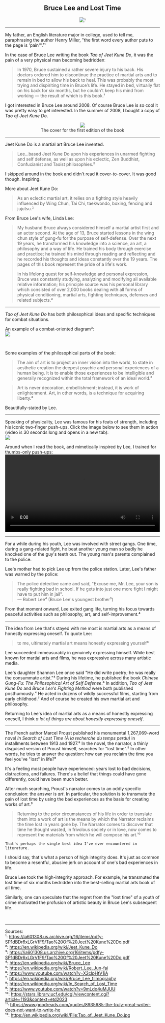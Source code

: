 ## <div align="center">Bruce Lee and Lost Time<div>

<div align="center">
  <img src="https://bradleyculley.github.io/images/Bruce_Lee.jpg" />¹
</div>

<hr/>

<p>
My father, an English literature major in college, used to tell me, paraphrasing the author Henry Miller, "the first word every author puts to the page is 'pain'".¹¹
</p>

<p>
In the case of Bruce Lee writing the book <i>Tao of Jeet Kune Do</i>, it was the pain of a very physical man becoming bedridden:<br/>
<blockquote>
In 1970, Bruce sustained a rather severe injury to his back. His doctors ordered him to discontinue the practice of martial arts and to remain in bed to allow his back to heal. This was probably the most trying and dispiriting time in Bruce’s life. He stayed in bed, virtually flat on his back for six months, but he couldn't keep his mind from working — the result of which is this book.¹
</blockquote>
</p>

<p>
    I got interested in Bruce Lee around 2008.
    Of course Bruce Lee is so cool it was pretty easy to get interested.
    In the summer of 2008, I bought a copy of <i>Tao of Jeet Kune Do</i>.
</p>

<p>
<div align="center">
  <img src="https://bradleyculley.github.io/images/Tao_of_Jeet_Kune_Do.jpg" />
</div>
<div align="center">
The cover for the first edition of the book
</div>
</p>

<hr/>

<p>
Jeet Kune Do is a martial art Bruce Lee invented.
<blockquote>
    Lee...based Jeet Kune Do upon his experiences in unarmed fighting and self defense, as well as upon his eclectic, Zen Buddhist, Confucianist and Taoist philosophies.² 
</blockquote>
</p>

<p>
    I skipped around in the book and didn't read it cover-to-cover. It was good though. Inspiring.
</p>

<p>
More about Jeet Kune Do:<br/>
<blockquote>
As an eclectic martial art, it relies on a fighting style heavily influenced by Wing Chun, Tai Chi, taekwondo, boxing, fencing and jujutsu.²
</blockquote>

From Bruce Lee's wife, Linda Lee:<br/>
<blockquote>
<p>My husband Bruce always considered himself a martial artist first and an actor second. At the age of 13, Bruce started lessons in the wing chun style of gung-fu for the purpose of self-defense. Over the next 19 years, he transformed his knowledge into a science, an art, a philosophy and a way of life. He trained his body through exercise and practice; he trained his mind through reading and reflecting and he recorded his thoughts and ideas constantly over the 19 years. The pages of this book represent the pride of a life's work.</p>

<p>In his lifelong quest for self-knowledge and personal expression, Bruce was constantly studying, analyzing and modifying all available relative information; his principle source was his personal library which consisted of over 2,000 books dealing with all forms of physical conditioning, martial arts, fighting techniques, defenses and related subjects.³</p>
</blockquote>

<hr/>

<p>
<i>Tao of Jeet Kune Do</i> has both philosophical ideas and specific techniques for combat situations.

<p>
An example of a combat-oriented diagram³:<br/>
<img src="https://bradleyculley.github.io/images/diagram-from-Tao-of-Jeet-Kune-Do.png" />
</p><br/>

Some examples of the philosophical parts of the book:
<blockquote>
The aim of art is to project an inner vision into the world, to state in aesthetic creation the deepest psychic and personal experiences of a human being. It is to enable those experiences to be intelligible and generally recognized within the total framework of an ideal world.³
</blockquote>

<blockquote>
Art is never decoration, embellishment; instead, it is work of enlightenment. Art, in other words, is a technique for acquiring liberty.³
</blockquote>

Beautifully-stated by Lee.
</p>

<hr/>

<p>
Speaking of physicality, Lee was famous for his feats of strength, including his iconic two-finger push-ups.
Click the image below to see them in action (video is 30 seconds long and opens in a new tab):<br/>
<a href="https://www.youtube.com/watch?v=gC8W-7r0UFY" target="_blank">
    <img src="https://bradleyculley.github.io/images/Bruce-Lee-Two-Finger-Push-Ups.png"/>
</a>
</p>

<p>
Around when I read the book, and mimetically inspired by Lee, I trained for thumbs-only push-ups:<br/>
<video width="100%" controls>
  <source src="/images/thumb-tip-push-ups.mp4" type="video/mp4">
  Your browser does not support the video tag.
</video>
</p>

<hr/>

<p>
    For a while during his youth, Lee was involved with street gangs.
    One time, during a gang-related fight, he beat another young man so badly he knocked one of the guy's teeth out.
    The young man's parents complained to the police.
</p>

<p>
    Lee's mother had to pick Lee up from the police station.
    Later, Lee's father was warned by the police:<br/>
    <blockquote>
        The police detective came and said, "Excuse me, Mr. Lee, your son is really fighting bad in school. If he gets into just one more fight I might have to put him in jail".<br/>
        — Robert Lee⁴ (Bruce Lee's youngest brother⁵)
    </blockquote>
</p>

<p>
    From that moment onward, Lee exited gang life, turning his focus towards peaceful activities such as philosophy, art, and self-improvement.⁴
</p>

<hr/>

<p>
    The idea from Lee that's stayed with me most is martial arts as a means of honestly expressing oneself.
    To quote Lee:
    <blockquote>
        to me, ultimately martial art means honestly expressing yourself⁶
    </blockquote>
</p>

<p>
    Lee succeeded immeasurably in genuinely expressing himself.
    While best known for martial arts and films, he was expressive across many artistic media.
</p>

<p>
    Lee's daughter Shannon Lee once said "He did write poetry; he was really the consummate artist."⁴
    During his lifetime, he published the book <i>Chinese Gung-Fu: The Philosophical Art of Self Defense</i>.⁴    
    In addition, <i>Tao of Jeet Kune Do</i> and <i>Bruce Lee's Fighting Method</i> were both published posthumously.⁴
    He acted in dozens of wildly successful films, starting from early childhood.⁷
    And of course he created his own martial art and philosophy.
</p>

<p>
    Returning to Lee's idea of martial arts as a means of honestly expressing oneself, I think <i>a lot of things are about honestly expressing oneself</i>.
</p>

<hr/>

<p>
    The French author Marcel Proust published his monumental 1,267,069-word novel <i>In Search of Lost Time (À la recherche du temps perdu)</i> in installments between 1913 and 1927.⁸
    In the novel, the narrator, a thinly disguised version of Proust himself, searches for "lost time".⁹
    In other words, he tries to answer the question: how can you reclaim the time you feel you've "lost" in life?⁹
</p>

<p>
    It's a feeling most people have experienced: years lost to bad decisions, distractions, and failures.
    There's a belief that things could have gone differently, could have been much better.
</p>

<p>
    After much searching, Proust's narrator comes to an oddly specific conclusion: the answer is <i>art</i>.
    In particular, the solution is to transmute the pain of lost time by using the bad experiences as the basis for creating works of art.⁹
</p>

<p>
    <blockquote>
    Returning to the prior circumstances of his life in order to translate them into a work of art is the means by which the Narrator reclaims the time lost in years gone by.
    The Narrator comes to discover that time he thought wasted, in frivolous society or in love, now comes to represent the materials from which he will compose his art.¹⁰
    </blockquote>

    That's perhaps the single best idea I've ever encountered in literature.
</p>

<p>
I should say, that's what a person of high integrity does.
It's just as common to become a resentful, abusive jerk on account of one's bad experiences in life.
</p>

<p>
Bruce Lee took the high-integrity approach.
For example, he transmuted the lost time of six months bedridden into the best-selling martial arts book of all time. 
</p>

<p>
Similarly, one can speculate that the regret from the "lost time" of a youth of crime motivated the profusion of artistic beauty in Bruce Lee's subsequent life.
</p>

<br/>
<hr/>

Sources:<br/>
¹: <a target="_blank" href="https://ia601308.us.archive.org/16/items/pdfy-SP1dBDr6xLGrVfF9/Tao%20Of%20Jeet%20Kune%20Do.pdf">https://ia601308.us.archive.org/16/items/pdfy-SP1dBDr6xLGrVfF9/Tao%20Of%20Jeet%20Kune%20Do.pdf</a><br/>
²: <a target="_blank" href="https://en.wikipedia.org/wiki/Jeet_Kune_Do">https://en.wikipedia.org/wiki/Jeet_Kune_Do</a><br/>
³: <a target="_blank" href="https://ia601308.us.archive.org/16/items/pdfy-SP1dBDr6xLGrVfF9/Tao%20Of%20Jeet%20Kune%20Do.pdf">https://ia601308.us.archive.org/16/items/pdfy-SP1dBDr6xLGrVfF9/Tao%20Of%20Jeet%20Kune%20Do.pdf</a><br/>
⁴: <a target="_blank" href="https://en.wikipedia.org/wiki/Bruce_Lee">https://en.wikipedia.org/wiki/Bruce_Lee</a><br/>
⁵: <a target="_blank" href="https://en.wikipedia.org/wiki/Robert_Lee_Jun-fai">https://en.wikipedia.org/wiki/Robert_Lee_Jun-fai</a><br/> 
⁶: <a target="_blank" href="https://www.youtube.com/watch?v=X2clpHtV1iA">https://www.youtube.com/watch?v=X2clpHtV1iA</a><br/>
⁷: <a target="_blank" href="https://en.wikipedia.org/wiki/Bruce_Lee_filmography">https://en.wikipedia.org/wiki/Bruce_Lee_filmography</a><br/>
⁸: <a target="_blank" href="https://en.wikipedia.org/wiki/In_Search_of_Lost_Time">https://en.wikipedia.org/wiki/In_Search_of_Lost_Time</a><br/>
⁹: <a target="_blank" href="https://www.youtube.com/watch?v=9mLdo4uMJUU">https://www.youtube.com/watch?v=9mLdo4uMJUU</a><br/>
¹⁰: <a target="_blank" href="https://stars.library.ucf.edu/cgi/viewcontent.cgi?article=1193&context=etd2023">https://stars.library.ucf.edu/cgi/viewcontent.cgi?article=1193&context=etd2023</a><br/>
¹¹: <a target="_blank" href="https://www.goodreads.com/quotes/8935685-the-truly-great-writer-does-not-want-to-write-he">https://www.goodreads.com/quotes/8935685-the-truly-great-writer-does-not-want-to-write-he</a><br/>
¹²: <a target="_blank" href="https://en.wikipedia.org/wiki/File:Tao_of_Jeet_Kune_Do.jpg">https://en.wikipedia.org/wiki/File:Tao_of_Jeet_Kune_Do.jpg</a><br/>
